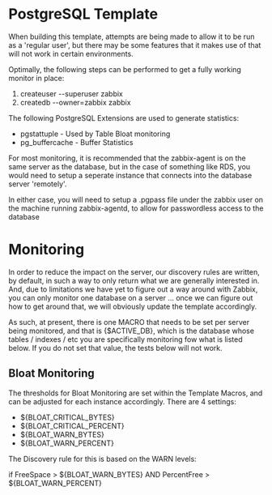 # PostgreSQL Template

When building this template, attempts are being made to allow it
to be run as a 'regular user', but there may be some features that
it makes use of that will not work in certain environments.

Optimally, the following steps can be performed to get a fully working
monitor in place:

1. createuser --superuser zabbix
2. createdb --owner=zabbix zabbix

The following PostgreSQL Extensions are used to generate statistics:

- pgstattuple
        - Used by Table Bloat monitoring
- pg_buffercache
        - Buffer Statistics

For most monitoring, it is recommended that the zabbix-agent is on the same
server as the database, but in the case of something like RDS, you would need
to setup a seperate instance that connects into the database server 'remotely'.

In either case, you will need to setup a .pgpass file under the zabbix user on
the machine running zabbix-agentd, to allow for passwordless access to the
database

# Monitoring

In order to reduce the impact on the server, our discovery rules are written, by
default, in such a way to only return what we are generally interested in.  And, 
due to limitations we have yet to figure out a way around with Zabbix, you can
only monitor one database on a server ... once we can figure out how to get around
that, we will obviously update the template accordingly.

As such, at present, there is one MACRO that needs to be set per server being monitored,
and that is {$ACTIVE_DB}, which is the database whose tables / indexes / etc you are
specifically monitoring fow what is listed below.  If you do not set that value, the 
tests below will not work.

## Bloat Monitoring

The thresholds for Bloat Monitoring are set within the Template Macros, and can be
adjusted for each instance accordingly.  There are 4 settings:

- ${BLOAT_CRITICAL_BYTES}
- ${BLOAT_CRITICAL_PERCENT}
- ${BLOAT_WARN_BYTES}
- ${BLOAT_WARN_PERCENT}

The Discovery rule for this is based on the WARN levels:

  if FreeSpace > ${BLOAT_WARN_BYTES} AND PercentFree > ${BLOAT_WARN_PERCENT}

